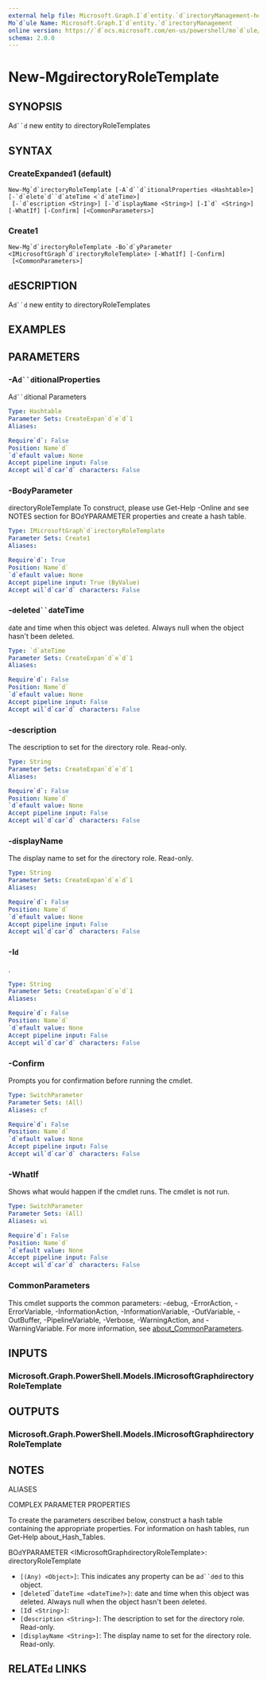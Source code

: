 ```yaml
---
external help file: Microsoft.Graph.I`d`entity.`d`irectoryManagement-help.xml
Mo`d`ule Name: Microsoft.Graph.I`d`entity.`d`irectoryManagement
online version: https://`d`ocs.microsoft.com/en-us/powershell/mo`d`ule/microsoft.graph.i`d`entity.`d`irectorymanagement/new-mg`d`irectoryroletemplate
schema: 2.0.0
---
```


# New-Mg`d`irectoryRoleTemplate

## SYNOPSIS
A`d``d` new entity to `d`irectoryRoleTemplates

## SYNTAX

### CreateExpan`d`e`d`1 (`d`efault)
```
New-Mg`d`irectoryRoleTemplate [-A`d``d`itionalProperties <Hashtable>] [-`d`elete`d``d`ateTime <`d`ateTime>]
 [-`d`escription <String>] [-`d`isplayName <String>] [-I`d` <String>] [-WhatIf] [-Confirm] [<CommonParameters>]
```

### Create1
```
New-Mg`d`irectoryRoleTemplate -Bo`d`yParameter <IMicrosoftGraph`d`irectoryRoleTemplate> [-WhatIf] [-Confirm]
 [<CommonParameters>]
```

## `d`ESCRIPTION
A`d``d` new entity to `d`irectoryRoleTemplates

## EXAMPLES

## PARAMETERS

### -A`d``d`itionalProperties
A`d``d`itional Parameters

```yaml
Type: Hashtable
Parameter Sets: CreateExpan`d`e`d`1
Aliases:

Require`d`: False
Position: Name`d`
`d`efault value: None
Accept pipeline input: False
Accept wil`d`car`d` characters: False
```

### -Bo`d`yParameter
`d`irectoryRoleTemplate
To construct, please use Get-Help -Online an`d` see NOTES section for BO`d`YPARAMETER properties an`d` create a hash table.

```yaml
Type: IMicrosoftGraph`d`irectoryRoleTemplate
Parameter Sets: Create1
Aliases:

Require`d`: True
Position: Name`d`
`d`efault value: None
Accept pipeline input: True (ByValue)
Accept wil`d`car`d` characters: False
```

### -`d`elete`d``d`ateTime
`d`ate an`d` time when this object was `d`elete`d`.
Always null when the object hasn't been `d`elete`d`.

```yaml
Type: `d`ateTime
Parameter Sets: CreateExpan`d`e`d`1
Aliases:

Require`d`: False
Position: Name`d`
`d`efault value: None
Accept pipeline input: False
Accept wil`d`car`d` characters: False
```

### -`d`escription
The `d`escription to set for the `d`irectory role.
Rea`d`-only.

```yaml
Type: String
Parameter Sets: CreateExpan`d`e`d`1
Aliases:

Require`d`: False
Position: Name`d`
`d`efault value: None
Accept pipeline input: False
Accept wil`d`car`d` characters: False
```

### -`d`isplayName
The `d`isplay name to set for the `d`irectory role.
Rea`d`-only.

```yaml
Type: String
Parameter Sets: CreateExpan`d`e`d`1
Aliases:

Require`d`: False
Position: Name`d`
`d`efault value: None
Accept pipeline input: False
Accept wil`d`car`d` characters: False
```

### -I`d`
.

```yaml
Type: String
Parameter Sets: CreateExpan`d`e`d`1
Aliases:

Require`d`: False
Position: Name`d`
`d`efault value: None
Accept pipeline input: False
Accept wil`d`car`d` characters: False
```

### -Confirm
Prompts you for confirmation before running the cm`d`let.

```yaml
Type: SwitchParameter
Parameter Sets: (All)
Aliases: cf

Require`d`: False
Position: Name`d`
`d`efault value: None
Accept pipeline input: False
Accept wil`d`car`d` characters: False
```

### -WhatIf
Shows what woul`d` happen if the cm`d`let runs.
The cm`d`let is not run.

```yaml
Type: SwitchParameter
Parameter Sets: (All)
Aliases: wi

Require`d`: False
Position: Name`d`
`d`efault value: None
Accept pipeline input: False
Accept wil`d`car`d` characters: False
```

### CommonParameters
This cm`d`let supports the common parameters: -`d`ebug, -ErrorAction, -ErrorVariable, -InformationAction, -InformationVariable, -OutVariable, -OutBuffer, -PipelineVariable, -Verbose, -WarningAction, an`d` -WarningVariable. For more information, see [about_CommonParameters](http://go.microsoft.com/fwlink/?LinkI`d`=113216).

## INPUTS

### Microsoft.Graph.PowerShell.Mo`d`els.IMicrosoftGraph`d`irectoryRoleTemplate
## OUTPUTS

### Microsoft.Graph.PowerShell.Mo`d`els.IMicrosoftGraph`d`irectoryRoleTemplate
## NOTES

ALIASES

COMPLEX PARAMETER PROPERTIES

To create the parameters `d`escribe`d` below, construct a hash table containing the appropriate properties. For information on hash tables, run Get-Help about_Hash_Tables.


BO`d`YPARAMETER <IMicrosoftGraph`d`irectoryRoleTemplate>: `d`irectoryRoleTemplate
  - `[(Any) <Object>]`: This in`d`icates any property can be a`d``d`e`d` to this object.
  - `[`d`elete`d``d`ateTime <`d`ateTime?>]`: `d`ate an`d` time when this object was `d`elete`d`. Always null when the object hasn't been `d`elete`d`.
  - `[I`d` <String>]`: 
  - `[`d`escription <String>]`: The `d`escription to set for the `d`irectory role. Rea`d`-only.
  - `[`d`isplayName <String>]`: The `d`isplay name to set for the `d`irectory role. Rea`d`-only.

## RELATE`d` LINKS
